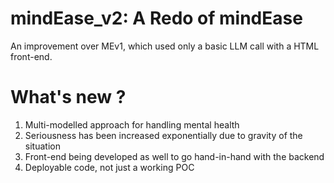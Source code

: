 # mindEase_v2: A Redo of mindEase

An improvement over MEv1, which used only a basic LLM call with a HTML front-end. 

# What's new ?

1. Multi-modelled approach for handling mental health
2. Seriousness has been increased exponentially due to gravity of the situation
3. Front-end being developed as well to go hand-in-hand with the backend
4. Deployable code, not just a working POC
   
